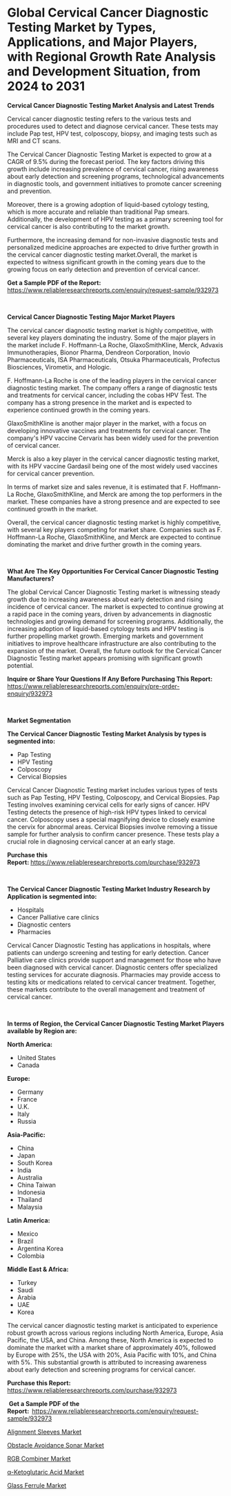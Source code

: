 <p><h1>Global Cervical Cancer Diagnostic Testing Market by Types, Applications, and Major Players, with Regional Growth Rate Analysis and Development Situation, from 2024 to 2031</h1></p><p><strong>Cervical Cancer Diagnostic Testing Market Analysis and Latest Trends</strong></p>
<p><p>Cervical cancer diagnostic testing refers to the various tests and procedures used to detect and diagnose cervical cancer. These tests may include Pap test, HPV test, colposcopy, biopsy, and imaging tests such as MRI and CT scans.</p><p>The Cervical Cancer Diagnostic Testing Market is expected to grow at a CAGR of 9.5% during the forecast period. The key factors driving this growth include increasing prevalence of cervical cancer, rising awareness about early detection and screening programs, technological advancements in diagnostic tools, and government initiatives to promote cancer screening and prevention.</p><p>Moreover, there is a growing adoption of liquid-based cytology testing, which is more accurate and reliable than traditional Pap smears. Additionally, the development of HPV testing as a primary screening tool for cervical cancer is also contributing to the market growth.</p><p>Furthermore, the increasing demand for non-invasive diagnostic tests and personalized medicine approaches are expected to drive further growth in the cervical cancer diagnostic testing market.Overall, the market is expected to witness significant growth in the coming years due to the growing focus on early detection and prevention of cervical cancer.</p></p>
<p><strong>Get a Sample PDF of the Report:&nbsp;</strong> <a href="https://www.reliableresearchreports.com/enquiry/request-sample/932973">https://www.reliableresearchreports.com/enquiry/request-sample/932973</a></p>
<p>&nbsp;</p>
<p><strong>Cervical Cancer Diagnostic Testing Major Market Players</strong></p>
<p><p>The cervical cancer diagnostic testing market is highly competitive, with several key players dominating the industry. Some of the major players in the market include F. Hoffmann-La Roche, GlaxoSmithKline, Merck, Advaxis Immunotherapies, Bionor Pharma, Dendreon Corporation, Inovio Pharmaceuticals, ISA Pharmaceuticals, Otsuka Pharmaceuticals, Profectus Biosciences, Virometix, and Hologic.</p><p>F. Hoffmann-La Roche is one of the leading players in the cervical cancer diagnostic testing market. The company offers a range of diagnostic tests and treatments for cervical cancer, including the cobas HPV Test. The company has a strong presence in the market and is expected to experience continued growth in the coming years.</p><p>GlaxoSmithKline is another major player in the market, with a focus on developing innovative vaccines and treatments for cervical cancer. The company's HPV vaccine Cervarix has been widely used for the prevention of cervical cancer.</p><p>Merck is also a key player in the cervical cancer diagnostic testing market, with its HPV vaccine Gardasil being one of the most widely used vaccines for cervical cancer prevention.</p><p>In terms of market size and sales revenue, it is estimated that F. Hoffmann-La Roche, GlaxoSmithKline, and Merck are among the top performers in the market. These companies have a strong presence and are expected to see continued growth in the market.</p><p>Overall, the cervical cancer diagnostic testing market is highly competitive, with several key players competing for market share. Companies such as F. Hoffmann-La Roche, GlaxoSmithKline, and Merck are expected to continue dominating the market and drive further growth in the coming years.</p></p>
<p>&nbsp;</p>
<p><strong>What Are The Key Opportunities For Cervical Cancer Diagnostic Testing Manufacturers?</strong></p>
<p><p>The global Cervical Cancer Diagnostic Testing market is witnessing steady growth due to increasing awareness about early detection and rising incidence of cervical cancer. The market is expected to continue growing at a rapid pace in the coming years, driven by advancements in diagnostic technologies and growing demand for screening programs. Additionally, the increasing adoption of liquid-based cytology tests and HPV testing is further propelling market growth. Emerging markets and government initiatives to improve healthcare infrastructure are also contributing to the expansion of the market. Overall, the future outlook for the Cervical Cancer Diagnostic Testing market appears promising with significant growth potential.</p></p>
<p><strong>Inquire or Share Your Questions If Any Before Purchasing This Report:</strong> <a href="https://www.reliableresearchreports.com/enquiry/pre-order-enquiry/932973">https://www.reliableresearchreports.com/enquiry/pre-order-enquiry/932973</a></p>
<p>&nbsp;</p>
<p><strong>Market Segmentation</strong></p>
<p><strong>The Cervical Cancer Diagnostic Testing Market Analysis by types is segmented into:</strong></p>
<p><ul><li>Pap Testing</li><li>HPV Testing</li><li>Colposcopy</li><li>Cervical Biopsies</li></ul></p>
<p><p>Cervical Cancer Diagnostic Testing market includes various types of tests such as Pap Testing, HPV Testing, Colposcopy, and Cervical Biopsies. Pap Testing involves examining cervical cells for early signs of cancer. HPV Testing detects the presence of high-risk HPV types linked to cervical cancer. Colposcopy uses a special magnifying device to closely examine the cervix for abnormal areas. Cervical Biopsies involve removing a tissue sample for further analysis to confirm cancer presence. These tests play a crucial role in diagnosing cervical cancer at an early stage.</p></p>
<p><strong>Purchase this Report:&nbsp;</strong><a href="https://www.reliableresearchreports.com/purchase/932973">https://www.reliableresearchreports.com/purchase/932973</a></p>
<p>&nbsp;</p>
<p><strong>The Cervical Cancer Diagnostic Testing Market Industry Research by Application is segmented into:</strong></p>
<p><ul><li>Hospitals</li><li>Cancer Palliative care clinics</li><li>Diagnostic centers</li><li>Pharmacies</li></ul></p>
<p><p>Cervical Cancer Diagnostic Testing has applications in hospitals, where patients can undergo screening and testing for early detection. Cancer Palliative care clinics provide support and management for those who have been diagnosed with cervical cancer. Diagnostic centers offer specialized testing services for accurate diagnosis. Pharmacies may provide access to testing kits or medications related to cervical cancer treatment. Together, these markets contribute to the overall management and treatment of cervical cancer.</p></p>
<p>&nbsp;</p>
<p><strong>In terms of Region, the Cervical Cancer Diagnostic Testing Market Players available by Region are:</strong></p>
<p>
    <p> <strong> North America: </strong>
        <ul>
            <li>United States</li>
            <li>Canada</li>
        </ul>
        </p> 
    <p> <strong> Europe: </strong>
        <ul>
            <li>Germany</li>
            <li>France</li>
            <li>U.K.</li>
            <li>Italy</li>
            <li>Russia</li>
        </ul>
        </p> 
    <p> <strong> Asia-Pacific: </strong>
        <ul>
            <li>China</li>
            <li>Japan</li>
            <li>South Korea</li>
            <li>India</li>
            <li>Australia</li>
            <li>China Taiwan</li>
            <li>Indonesia</li>
            <li>Thailand</li>
            <li>Malaysia</li>
        </ul>
        </p> 
    <p> <strong> Latin America: </strong>
        <ul>
            <li>Mexico</li>
            <li>Brazil</li>
            <li>Argentina Korea</li>
            <li>Colombia</li>
        </ul>
        </p> 
    <p> <strong> Middle East & Africa: </strong>
        <ul>
            <li>Turkey</li>
            <li>Saudi</li>
            <li>Arabia</li>
            <li>UAE</li>
            <li>Korea</li>
        </ul>
    </p>
    </p>
<p><p>The cervical cancer diagnostic testing market is anticipated to experience robust growth across various regions including North America, Europe, Asia Pacific, the USA, and China. Among these, North America is expected to dominate the market with a market share of approximately 40%, followed by Europe with 25%, the USA with 20%, Asia Pacific with 10%, and China with 5%. This substantial growth is attributed to increasing awareness about early detection and screening programs for cervical cancer.</p></p>
<p><strong>Purchase this Report: </strong><a href="https://www.reliableresearchreports.com/purchase/932973">https://www.reliableresearchreports.com/purchase/932973</a></p>
<p>&nbsp;<strong>Get a Sample PDF of the Report:&nbsp;&nbsp;</strong><a href="https://www.reliableresearchreports.com/enquiry/request-sample/932973">https://www.reliableresearchreports.com/enquiry/request-sample/932973</a></p>
<p><strong></strong></p>
<p><p><a href="https://medium.com/@fionabuckland777/alignment-sleeves-market-insights-into-market-cagr-market-trends-and-growth-strategies-493c9a887135">Alignment Sleeves Market</a></p><p><a href="https://medium.com/@fionabuckland777/obstacle-avoidance-sonar-market-furnishes-information-on-market-share-market-trends-and-market-47c6899749a9">Obstacle Avoidance Sonar Market</a></p><p><a href="https://medium.com/@fionabuckland777/rgb-combiner-market-insight-market-trends-growth-forecasted-from-2024-to-2031-8d889645bf9f">RGB Combiner Market</a></p><p><a href="https://github.com/JameTravis/Market-Research-Report-List-3/blob/main/a-ketoglutaric-acid-market.md">α-Ketoglutaric Acid Market</a></p><p><a href="https://medium.com/@fionabuckland777/glass-ferrule-market-research-report-its-history-and-forecast-2024-to-2031-7a8326f8fed1">Glass Ferrule Market</a></p></p>
